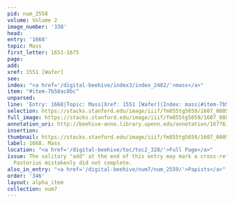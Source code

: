 ```yaml
---
pid: num_2558
volume: Volume 2
image_number: '338'
head:
entry: '1668'
topic: Mass
first_letter: 1651-1675
page:
add:
xref: 1551 [Wafer]
see:
index: "<a href='/digital-beehive/index3/index_2482/'>mass</a>"
item: "#item-7b58ac8bc"
unparsed:
line: 'Entry: 1668|Topic: Mass|Xref: 1551 [Wafer]|Index: mass|#item-7b58ac8bc'
selection: https://stacks.stanford.edu/image/iiif/fm855tg5659/1607_0805/839,2009,2906,564/full/0/default.jpg
full_image: https://stacks.stanford.edu/image/iiif/fm855tg5659/1607_0805/full/full/0/default.jpg
annotation_uri: http://beehive-anno.library.upenn.edu/annotation/1677618133650
insertion:
thumbnail: https://stacks.stanford.edu/image/iiif/fm855tg5659/1607_0805/839,2009,600,180/250,/0/default.jpg
label: 1668. Mass
location: "<a href='/digital-beehive/toc/toc2_328/'>Full Page</a>"
issue: The solitary "add" at the end of this entry may mark a cross-reference that
  Pastorius mistakenly did not complete.
also_in_entry: "<a href='/digital-beehive/num7/num_2559/'>Papists</a>"
order: '346'
layout: alpha_item
collection: num7
---
```

